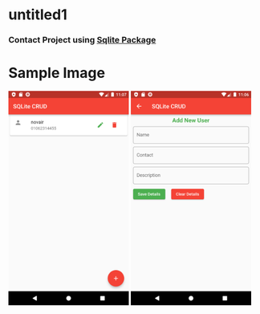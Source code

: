 # untitled1

### Contact Project using [Sqlite Package](https://pub.dev/packages/sqflite)   

# Sample Image
<p align="left" >
  <img width="240" src= "https://raw.githubusercontent.com/NovairMikhail14/SqlDAtaBase/master/lib/00-md_image/homePage.png" >
  <img width="240" src= "https://raw.githubusercontent.com/NovairMikhail14/SqlDAtaBase/master/lib/00-md_image/addUser.png" >
</p>

